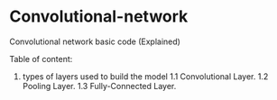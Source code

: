 # Convolutional-network
Convolutional network basic code (Explained)



Table of content:

1. types of layers used to build the model
  1.1 Convolutional Layer.
  1.2 Pooling Layer.
  1.3 Fully-Connected Layer.
